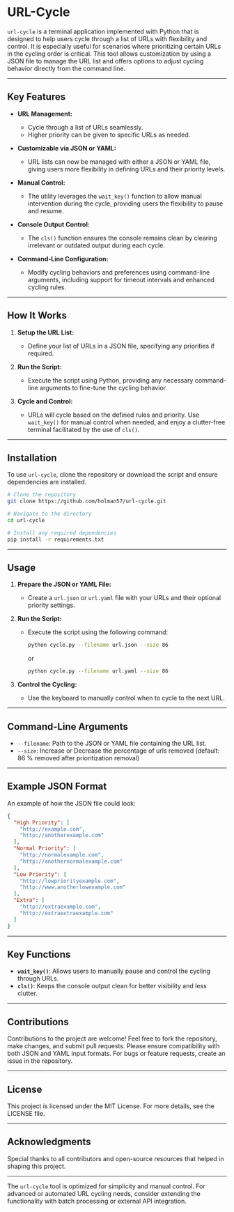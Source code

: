 # URL-Cycle

`url-cycle` is a terminal application implemented with Python that is designed to help users cycle through a list of URLs with flexibility and control. It is especially useful for scenarios where prioritizing certain URLs in the cycling order is critical. This tool allows customization by using a JSON file to manage the URL list and offers options to adjust cycling behavior directly from the command line.

---

## Key Features

- **URL Management:**
  - Cycle through a list of URLs seamlessly.
  - Higher priority can be given to specific URLs as needed.

- **Customizable via JSON or YAML:**
  - URL lists can now be managed with either a JSON or YAML file, giving users more flexibility in defining URLs and their priority levels.

- **Manual Control:**
  - The utility leverages the `wait_key()` function to allow manual intervention during the cycle, providing users the flexibility to pause and resume.

- **Console Output Control:**
  - The `cls()` function ensures the console remains clean by clearing irrelevant or outdated output during each cycle.

- **Command-Line Configuration:**
  - Modify cycling behaviors and preferences using command-line arguments, including support for timeout intervals and enhanced cycling rules.

---

## How It Works

1. **Setup the URL List:**
   - Define your list of URLs in a JSON file, specifying any priorities if required.

2. **Run the Script:**
   - Execute the script using Python, providing any necessary command-line arguments to fine-tune the cycling behavior.

3. **Cycle and Control:**
   - URLs will cycle based on the defined rules and priority. Use `wait_key()` for manual control when needed, and enjoy a clutter-free terminal facilitated by the use of `cls()`.

---

## Installation

To use `url-cycle`, clone the repository or download the script and ensure dependencies are installed.

```bash
# Clone the repository
git clone https://github.com/holman57/url-cycle.git

# Navigate to the directory
cd url-cycle

# Install any required dependencies
pip install -r requirements.txt
```

---

## Usage

1. **Prepare the JSON or YAML File:**
   - Create a `url.json` or `url.yaml` file with your URLs and their optional priority settings. 

2. **Run the Script:**
   - Execute the script using the following command:
     ```bash
     python cycle.py --filename url.json --size 86
     ```
     or
     ```bash
     python cycle.py --filename url.yaml --size 86
     ```

3. **Control the Cycling:**
   - Use the keyboard to manually control when to cycle to the next URL.

---

## Command-Line Arguments

- `--filename`: Path to the JSON or YAML file containing the URL list.
- `--size`: Increase or Decrease the percentage of urls removed (default: 86 % removed after prioritization removal)

---

## Example JSON Format

An example of how the JSON file could look:
```json
{
  "High Priority": [
    "http://example.com",
    "http://anotherexample.com"
  ],
  "Normal Priority": [
    "http://normalexample.com",
    "http://anothernormalexample.com"
  ],
  "Low Priority": [
    "http://lowpriorityexample.com",
    "http://www.anotherlowexample.com"
  ],
  "Extra": [
    "http://extraexample.com",
    "http://extraextraexample.com"
  ]
}
```

---

## Key Functions

- **`wait_key()`**: Allows users to manually pause and control the cycling through URLs.
- **`cls()`**: Keeps the console output clean for better visibility and less clutter.

---

## Contributions
Contributions to the project are welcome! Feel free to fork the repository, make changes, and submit pull requests. Please ensure compatibility with both JSON and YAML input formats. For bugs or feature requests, create an issue in the repository.

---

## License

This project is licensed under the MIT License. For more details, see the LICENSE file.

---

## Acknowledgments

Special thanks to all contributors and open-source resources that helped in shaping this project.

---

The `url-cycle` tool is optimized for simplicity and manual control. For advanced or automated URL cycling needs, consider extending the functionality with batch processing or external API integration.

